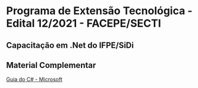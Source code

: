 # Programa de Extensão Tecnológica - Edital 12/2021 - FACEPE/SECTI

## Capacitação em .Net do IFPE/SiDi



## Material Complementar
[Guia do C# - Microsoft](https://docs.microsoft.com/pt-br/dotnet/csharp/tour-of-csharp/)
